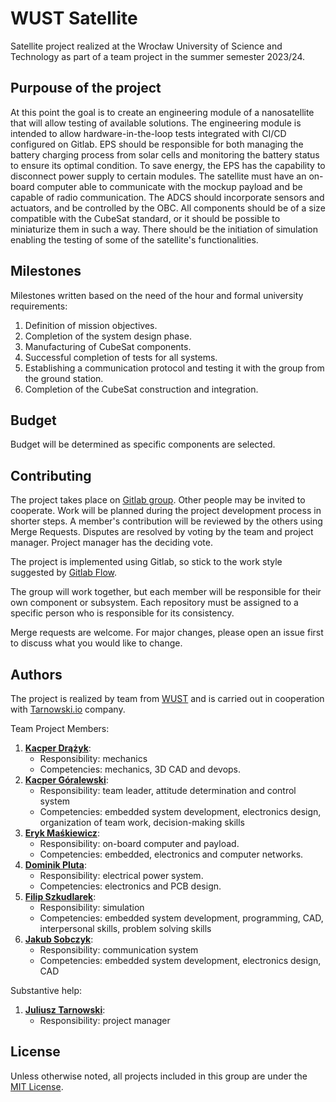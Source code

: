 # WUST Satellite

Satellite project realized at the Wrocław University of Science and Technology
as part of a team project in the summer semester 2023/24.

## Purpouse of the project

At this point the goal is to create an engineering module of a nanosatellite
that will allow testing of available solutions. The engineering module is
intended to allow hardware-in-the-loop tests integrated with CI/CD configured
on Gitlab. EPS should be responsible for both managing the battery charging 
process from solar cells and monitoring the battery status to ensure its 
optimal condition. To save energy, the EPS has the capability to disconnect 
power supply to certain modules. The satellite must have an on-board computer 
able to communicate with the mockup payload and be capable of radio 
communication. The ADCS should incorporate sensors and actuators, and be 
controlled by the OBC. All components should be of a size compatible with the 
CubeSat standard, or it should be possible to miniaturize them in such a way. 
There should be the initiation of simulation enabling the testing of some of 
the satellite's functionalities.

## Milestones

Milestones written based on the need of the hour and formal university
requirements:

 1. Definition of mission objectives.
 2. Completion of the system design phase.
 3. Manufacturing of CubeSat components.
 4. Successful completion of tests for all systems.
 5. Establishing a communication protocol and testing it with the group from
    the ground station.
 6. Completion of the CubeSat construction and integration.

## Budget

Budget will be determined as specific components are selected.

## Contributing

The project takes place on [Gitlab group](). Other people may be invited to
cooperate. Work will be planned during the project development process in
shorter steps. A member's contribution will be reviewed by the others using
Merge Requests. Disputes are resolved by voting by the team and project
manager. Project manager has the deciding vote.

The project is implemented using Gitlab, so stick to the work style suggested
by [Gitlab Flow](https://about.gitlab.com/blog/2023/07/27/gitlab-flow-duo/).

The group will work together, but each member will be responsible for their
own component or subsystem. Each repository must be assigned to a specific
person who is responsible for its consistency.

Merge requests are welcome. For major changes, please open an issue first to
discuss what you would like to change.

## Authors

The project is realized by team from [WUST](https://pwr.edu.pl/) and is carried
out in cooperation with [Tarnowski.io](https://tarnowski.io) company. 

Team Project Members:

1. [**Kacper Drążyk**](https://gitlab.com/kdrazyk):
   - Responsibility: mechanics
   - Competencies: mechanics, 3D CAD and devops.
2. [**Kacper Góralewski**](https://gitlab.com/kgoralewski):
   - Responsibility: team leader, attitude determination and control system
   - Competencies: embedded system development, electronics design, 
      organization of team work, decision-making skills
3. [**Eryk Maśkiewicz**](https://gitlab.com/eryk5683):
   - Responsibility: on-board computer and payload.
   - Competencies: embedded, electronics and computer networks.
4. [**Dominik Pluta**](https://gitlab.com/nmarcin87):
   - Responsibility: electrical power system.
   - Competencies: electronics and PCB design.
5. [**Filip Szkudlarek**](https://gitlab.com/fszkudlarek6):
   - Responsibility: simulation
   - Competencies: embedded system development, programming, CAD,
      interpersonal skills, problem solving skills
6. [**Jakub Sobczyk**](https://gitlab.com/sobczykjakub87):
   - Responsibility: communication system
   - Competencies: embedded system development, electronics design, CAD

Substantive help:

1. [**Juliusz Tarnowski**](https://tarnowski.io):
   - Responsibility:  project manager

## License

Unless otherwise noted, all projects included in this group are under the
[MIT License](https://choosealicense.com/licenses/mit/).